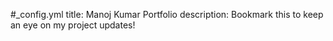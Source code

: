 #_config.yml
title: Manoj Kumar Portfolio
description: Bookmark this to keep an eye on my project updates!
